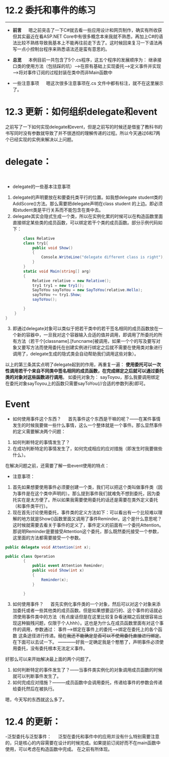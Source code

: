 # 12.2 委托和事件的练习
----------------
- **前言**
&emsp;
嗯之前突击了一下C#就去看一些应用设计和网页制作，确实有所收获但其实最近在看ASP.NET Core中有很多概念本来我就不熟悉，再加上C#的语法比较不熟练导致我基本上不能再往前走下去了。这时候回来复习一下语法再写一点小控制台程序来熟悉语法还是蛮有意思的。
- **总览**
&emsp;
本例目前一共包含了5个.cs程序，这五个程序的发展顺序为：
继承接口类的使用方法（包括踩的坑）——>在原有基础上实现委托——>定义事件并实现——>将对事件订阅的过程封装在类中而非Main函数中

- 一些注意事项
&emsp;
嗯这次很多注意事项在.cs 文件中都有标注，就不在这里展示了。


# 12.3 更新：如何组织delegate和event
之前写了一下如何实现delegate和event，但是之前写的时候还是借鉴了教科书的书写同时没有参数就导致了并不很透彻的理解传递的过程。所以今天通过6和7两个已经实现的实例来解决以上问题。

# delegate：
&emsp;
- delegate的一些基本注意事项
1. delegate的声明要放在和要委托类平行的位置。如我想delegate student类的AddScore()方法。那么需要把delegate声明在class student 的上边。即必须和student类是平行关系而不能包含在类中去。
2. delegate其实会隐式生成一个类，所以在实例化累的时候可以在构造函数里面直接绑定某些类的成员函数，可以绑定若干个类的成员函数。部分示例代码如下：
```C#
        class Relative 
        class try1{
            public void Show()
            {
                Console.WriteLine("delegate different class is right");
            }
        }
        static void Main(string[] arg)
        {
            Relative relative = new Relative();
            try1 try1 = new try1();
            SayToYou sayToYou = new SayToYou(relative.Hello);
            sayToYou += try1.Show;           
            sayToYou();

        }
    }
}
```
3. 即通过delegate对象可以类似于把若干类中的若干签名相同的成员函数放在一个新的容器中，一旦我对这个容器输入合适的值并调用，即调用了所委托的所有方法（若干个[classname].[funcname]被调用，如果一个个的写及要写对象又要写方法而使用委托在创建实例进行绑定之后就不需要在使用类对象进行调用了，delegate生成的隐式类会自动帮助我们调用这些对象）。

以上的第三条其实点明了delegate起到的作用，再重复一遍：
**使用委托可以一次性调用若干个来自不同类中签名相同的成员函数，在完成绑定之后就可以通过委托类的对象对这些函数进行调用**。
如委托对象为： sayToyou，那么我要调用绑定在委托对象sayToyou上的函数只需要sayToYou(//合适的参数列表)即可。


# Event
- 如何使用事件这个东西？
&emsp;
首先事件这个东西是干嘛的呢？——在某件事情发生的时候我要做一些什么事情，这么一个整体就是一个事件。那么显然事件的定义需要解决两个问题：
1. 如何判断特定的事情发生了？
2. 在成功判断特定的事情发生了，如何完成相应的应对措施（即发生时我要做些什么）。

在解决问题之前，还需要了解一些event使用的特点：
- 注意事项：
1. 首先如果想要使用事件必须要创建一个类，我们可以把这个类叫做事件类（因为事件是在这个类中声明的）。那么提到事件我们就难免不想到委托，因为委托实在是太方便了。所以如果我需要使用委托的话还是需要在类外定义委托（和事件类平行）。
2. 现在首先讨论使用委托，事件类的定义方法如下：可以看出有一个比较难以理解的地方就是Show()函数里面又调用了事件Reminder。这个是什么意思呢？
这时候就需要去看关于事件的定义了，事件定义的前面有一个委托Attention。那说明Reminder是要接受Attention这个委托，那么既然委托接受一个参数，这里面的方法都需要接受一个参数。
```C#
public delegate void Attention(int x);

public class Operation
        {
            public event Attention Reminder;
            public void Show(int x)
            {
                Reminder(x);
            }

        }
```
3. 如何使用事件？
&emsp;
首先实例化事件类的一个对象，然后可以对这个对象来添加委托或者一些其他类的成员函数。但是如果想要运行的、这个事件的话就必须使用事件类中的方法（有点废话但是在这里比较复杂看迷糊之后就很容易出现这种脑残问题，仅限于个人hhh）。这也是为什么在成员函数里面有对这个事件的调用，参数通过： 事件——>绑定在事件上的委托——>绑定在委托上的各个函数  这条途径进行传递。~~现在我还不能确定是否可以不使用委托直接进行绑定~~。在下面可以去试一下。
————好我一定确定我是个憨憨了，声明事件必须使用委托，没有委托根本无法定义事件。

好那么可以来开始解决最上面的两个问题了。
1. 如何判断特定的事件发生了？——当事件类实例化的对象调用成员函数的时候就可以判断事件发生了。
2. 如何完成应对措施？———成员函数中会调用委托，传递给事件的参数会传递给委托然后在被执行。

嗯，今天写的东西就这么多了。

# 12.4 的更新：
-泛型委托与泛型事件：
&emsp;
泛型在委托和事件中的应用并没有什么特别需要注意的，只是核心的内容需要在设计的时候完成。如果提前订阅好而不在main函数中使用，可以考虑在构造函数中完成。
在之前有所体现。